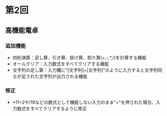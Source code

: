 # 第2回
## 高機能電卓
### 追加機能
* 四則演算：足し算、引き算、掛け算、割り算(+,-,*,/)を計算する機能
* オールクリア：入力数式をすべてクリアする機能 
* 文字列の足し算：入力欄に"[文字列]+[文字列]"のように入力すると文字列同士が足された文字列が出力される機能
### 修正
* *11+2や/19などの数式として機能しない入力のまま"="を押された場合、入力数式をすべてクリアするように修正